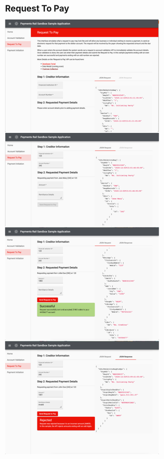 # Request To Pay

![Screenshot of initial Request to Pay page](images/req_to_pay_initial.png)
![Screenshot of initial account details filled in](images/req_to_pay_acc_filled.png)
![Screenshot of initial successful request to pay](images/req_to_pay_valid.png)
![Screenshot of initial successful request to pay](images/req_to_pay_invalid.png)
